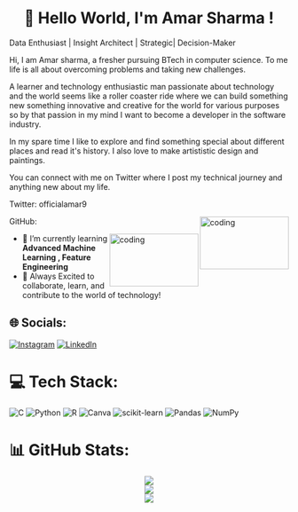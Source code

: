 # <h1 align="center">👋 Hello World, I'm Amar Sharma !</h1>
Data Enthusiast | Insight Architect | Strategic| Decision-Maker

Hi, I am Amar sharma, a fresher pursuing BTech in computer science. To me life is all about overcoming problems and taking new challenges.

A learner and technology enthusiastic man passionate about technology and the world seems like a roller coaster ride where we can build something new something innovative and creative for the world for various purposes so by that passion in my mind I want to become a developer in the software industry.

In my spare time I like to explore and find something special about different places and read it's history. I also love to make artististic design and paintings.

You can connect with me on Twitter where I post my technical journey and anything new about my life.

Twitter: officialamar9

GitHub: <img align="right" alt="coding" width="160" height="95" src="https://github.com/amarsharma23">

<img align="right" alt="coding" width="160" height="95" src="https://github.com/amarsharma23">

- 🚀 I’m currently learning **Advanced Machine Learning , Feature Engineering**
- 🌟 Always Excited to collaborate, learn, and contribute to the world of technology! 
  


## 🌐 Socials:
[![Instagram](https://img.shields.io/badge/Instagram-%23E4405F.svg?logo=Instagram&logoColor=white)](https://www.instagram.com/amar_sharma_o) [![LinkedIn](https://img.shields.io/badge/LinkedIn-%230077B5.svg?logo=linkedin&logoColor=white)](https://www.linkedin.com/in/amar-sharma-363897253?utm_source=share&utm_campaign=share_via&utm_content=profile&utm_medium=android_app) 

# 💻 Tech Stack:
![C](https://img.shields.io/badge/c-%2300599C.svg?style=for-the-badge&logo=c&logoColor=white) ![Python](https://img.shields.io/badge/python-3670A0?style=for-the-badge&logo=python&logoColor=ffdd54) ![R](https://img.shields.io/badge/r-%23276DC3.svg?style=for-the-badge&logo=r&logoColor=white) ![Canva](https://img.shields.io/badge/Canva-%2300C4CC.svg?style=for-the-badge&logo=Canva&logoColor=white) ![scikit-learn](https://img.shields.io/badge/scikit--learn-%23F7931E.svg?style=for-the-badge&logo=scikit-learn&logoColor=white) ![Pandas](https://img.shields.io/badge/pandas-%23150458.svg?style=for-the-badge&logo=pandas&logoColor=white) ![NumPy](https://img.shields.io/badge/numpy-%23013243.svg?style=for-the-badge&logo=numpy&logoColor=white)
# 📊 GitHub Stats:
<div align= "center">
    <img src="https://github-readme-stats.vercel.app/api?username=shivamsharmahere&theme=dark&hide_border=false&include_all_commits=false&count_private=false"/><br/>
    <img src="https://github-readme-streak-stats.herokuapp.com/?user=shivamsharmahere&theme=dark&hide_border=false"/><br/>
    <img src="https://github-readme-stats.vercel.app/api/top-langs/?username=shivamsharmahere&theme=dark&hide_border=false&include_all_commits=false&count_private=false&layout=compact"/>
</div>

<!-- Contributors - Proudly created with GPRM ( https://gprm.itsvg.in ) -->
